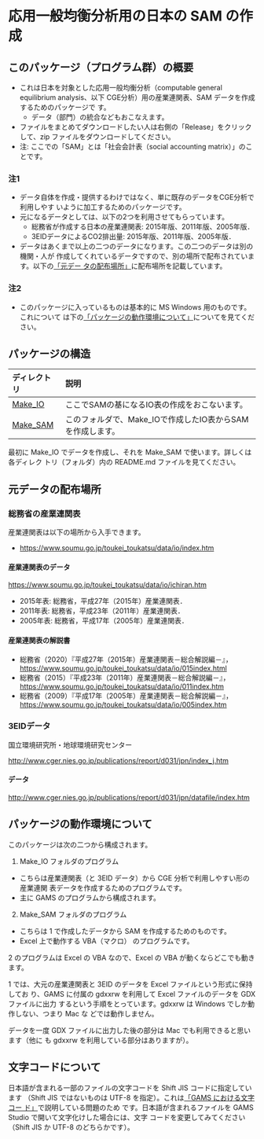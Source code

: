 
応用一般均衡分析用の日本の SAM の作成
==============================

## このパッケージ（プログラム群）の概要

+ これは日本を対象とした応用一般均衡分析（computable general equilibrium
  analysis、以下 CGE分析）用の産業連関表、SAM データを作成するためのパッケージで
  す。
  + データ（部門）の統合などもおこなえます。
+ ファイルをまとめてダウンロードしたい人は右側の「Release」をクリックして、zip
  ファイルをダウンロードしてください。
+ 注: ここでの「SAM」とは「社会会計表（social accounting matrix）」のことです。


### 注1

+ データ自体を作成・提供するわけではなく、単に既存のデータをCGE分析で利用しやす
  いように加工するためのパッケージです。
+ 元になるデータとしては、以下の2つを利用させてもらっています。
  + 総務省が作成する日本の産業連関表: 2015年版、2011年版、2005年版．
  + 3EIDデータによるCO2排出量: 2015年版、2011年版、2005年版．
+ データはあくまで以上の二つのデータになります。この二つのデータは別の機関・人が
  作成してくれているデータですので、別の場所で配布されています。以下の[「元デー
  タの配布場所」](#元データの配布場所)に配布場所を記載しています。

### 注2

+ このパッケージに入っているものは基本的に MS Windows 用のものです。これについて
  は下の[「パッケージの動作環境について」](#パッケージの動作環境について)についてを見てください。


## パッケージの構造

| ディレクトリ         | 説明                                                       |
|:---------------------|:-----------------------------------------------------------|
| [Make_IO](Make_IO)   | ここでSAMの基になるIO表の作成をおこないます。              |
| [Make_SAM](Make_SAM) | このフォルダで、Make_IOで作成したIO表からSAMを作成します。 |

最初に Make_IO でデータを作成し、それを Make_SAM で使います。詳しくは各ディレク
トリ（フォルダ）内の README.md ファイルを見てください。
  


## 元データの配布場所

### 総務省の産業連関表

産業連関表は以下の場所から入手できます。

+ https://www.soumu.go.jp/toukei_toukatsu/data/io/index.htm

#### 産業連関表のデータ

https://www.soumu.go.jp/toukei_toukatsu/data/io/ichiran.htm

+ 2015年表: 総務省，平成27年（2015年）産業連関表．
+ 2011年表: 総務省，平成23年（2011年）産業連関表．
+ 2005年表: 総務省，平成17年（2005年）産業連関表．

#### 産業連関表の解説書

+ 総務省（2020）『平成27年（2015年）産業連関表－総合解説編－』，
  https://www.soumu.go.jp/toukei_toukatsu/data/io/015index.html
+ 総務省（2015）『平成23年（2011年）産業連関表－総合解説編－』，
  https://www.soumu.go.jp/toukei_toukatsu/data/io/011index.htm
+ 総務省（2009）『平成17年（2005年）産業連関表－総合解説編－』，
  https://www.soumu.go.jp/toukei_toukatsu/data/io/005index.htm


### 3EIDデータ

国立環境研究所・地球環境研究センター

http://www.cger.nies.go.jp/publications/report/d031/jpn/index_j.htm

#### データ

http://www.cger.nies.go.jp/publications/report/d031/jpn/datafile/index.htm


## パッケージの動作環境について

このパッケージは次の二つから構成されます。

1) Make_IO フォルダのプログラム
  + こちらは産業連関表（と 3EID データ）から CGE 分析で利用しやすい形の産業連関
    表データを作成するためのプログラムです。
  + 主に GAMS のプログラムから構成されます。
2) Make_SAM フォルダのプログラム
  + こちらは 1 で作成したデータから SAM を作成するためのものです。
  + Excel 上で動作する VBA（マクロ） のプログラムです。
  
2 のプログラムは Excel の VBA なので、Excel の VBA が動くならどこでも動きます。

1 では、大元の産業連関表と 3EID のデータを Excel ファイルという形式に保持してお
り、GAMS に付属の gdxxrw を利用して Excel ファイルのデータを GDX ファイルに出力
するという手順をとっています。gdxxrw は Windows でしか動作しない、つまり Mac な
どでは動作しません。

データを一度 GDX ファイルに出力した後の部分は Mac でも利用できると思います（他に
も gdxxrw を利用している部分はありますが）。

## 文字コードについて

日本語が含まれる一部のファイルの文字コードを Shift JIS コードに指定しています
（Shift JIS ではないものは UTF-8 を指定）。これは[「GAMS における文字コー
ド」](https://shiro-takeda.hateblo.jp/entry/%3Fp%3D4102)で説明している問題のため
です。日本語が含まれるファイルを GAMS Studio で開いて文字化けした場合には、文字
コードを変更してみてください（Shift JIS か UTF-8 のどちらかです）。


<!--
--------------------
Local Variables:
mode: markdown
fill-column: 80
coding: utf-8-dos
End:
-->

